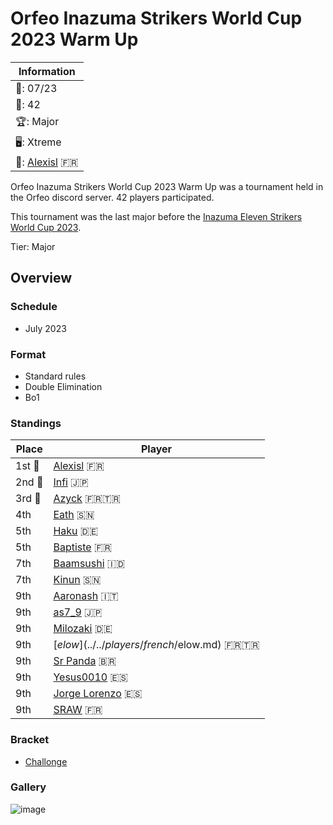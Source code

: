# Orfeo Inazuma Strikers World Cup 2023 Warm Up

|Information|
|-|
|:calendar:: 07/23|
|:busts_in_silhouette:: 42|
|:trophy:: Major|
|:desktop_computer:: Xtreme|
|:1st_place_medal:: [Alexisl](../../players/french/alexisl.md) :fr:|

Orfeo Inazuma Strikers World Cup 2023 Warm Up was a tournament held in the Orfeo discord server.
42 players participated. 

This tournament was the last major before the [Inazuma Eleven Strikers World Cup 2023](inapedia/tournaments/worldcup23.md).

Tier: Major

## Overview

### Schedule
- July 2023

### Format
- Standard rules
- Double Elimination
- Bo1

### Standings

|Place|Player|
|-|-|
|1st :1st_place_medal:|[Alexisl](../../players/french/alexisl.md) :fr:|
|2nd :2nd_place_medal:|[Infi](../../players/japanese/infi.md) :jp:|
|3rd :3rd_place_medal:|[Azyck](../../players/french/azyck.md) :fr::tr:|
|4th|[Eath](../../players/senegalese/eath.md) :senegal:|
|5th|[Haku](../../players/german/haku.md) :de:|
|5th|[Baptiste](../../players/french/baptiste.md) :fr:|
|7th|[Baamsushi](../../players/indonesian/baamsushi.md) :indonesia:|
|7th|[Kinun](../../players/senegalese/kinun.md) :senegal:|
|9th|[Aaronash](../../players/italian/aaronash.md) :it:|
|9th|[as7_9](../../players/japanese/as7_9.md) :jp:|
|9th|[Milozaki](../../players/german/milozaki.md) :de:|
|9th|[$elow](../../players/french/$elow.md) :fr::tr:|
|9th|[Sr Panda](../../players/brazilian/panda.md) :brazil:|
|9th|[Yesus0010](../../players/spanish/yesus.md) :es:|
|9th|[Jorge Lorenzo](../../players/spanish/jorge.md) :es:|
|9th|[SRAW](../../players/french/sraw.md) :fr:|

### Bracket
- [Challonge](https://challonge.com/kjfxec52)

### Gallery

![image](https://github.com/inabikarilibrary/inalib/assets/110833255/50988579-8d99-4869-b722-bfeb67ba60eb)
